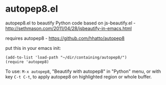 autopep8.el
===========

autopep8.el to beautify Python code
based on js-beautify.el - http://sethmason.com/2011/04/28/jsbeautify-in-emacs.html

requires autopep8 - https://github.com/hhatto/autopep8

put this in your emacs init:

    (add-to-list 'load-path "~/dir/containing/autopep8/")
    (require 'autopep8)

To use:
`M-x autopep8`, "Beautify with autopep8" in "Python" menu, or with key `C-t C-t`, to apply autopep8 on highlighted region or whole buffer.
